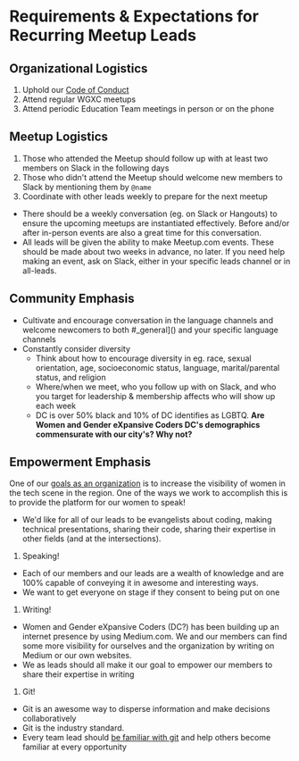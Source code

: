 # Requirements & Expectations for Recurring Meetup Leads

## Organizational Logistics
1. Uphold our [Code of Conduct](../../code_of_conduct.md)
1. Attend regular WGXC meetups 
1. Attend periodic Education Team meetings in person or on the phone

## Meetup Logistics 
1. Those who attended the Meetup should follow up with at least two members on Slack in the following days
1. Those who didn't attend the Meetup should welcome new members to Slack by mentioning them by `@name`
1. Coordinate with other leads weekly to prepare for the next meetup
  - There should be a weekly conversation (eg. on Slack or Hangouts) to ensure the upcoming meetups are instantiated effectively. Before and/or after in-person events are also a great time for this conversation.
  - All leads will be given the ability to make Meetup.com events. These should be made about two weeks in advance, no later.
If you need help making an event, ask on Slack, either in your specific leads channel or in all-leads.

## Community Emphasis
- Cultivate and encourage conversation in the language channels and welcome newcomers to both #_general]() and your specific language channels
- Constantly consider diversity
  - Think about how to encourage diversity in eg. race, sexual orientation, age, socioeconomic status, language, marital/parental status, and religion
  - Where/when we meet, who you follow up with on Slack, and who you target for leadership & membership affects who will show up each week
  - DC is over 50% black and 10% of DC identifies as LGBTQ. 
**Are Women and Gender eXpansive Coders DC's demographics commensurate with our city's? Why not?**

## Empowerment Emphasis
One of our [goals as an organization]() is to increase the visibility of women in the tech scene in the region. One of the ways we work to accomplish this is to provide the platform for our women to speak! 
- We'd like for all of our leads to be evangelists about coding, making technical presentations, sharing their code, sharing their expertise in other fields (and at the intersections). 
1. Speaking!
  - Each of our members and our leads are a wealth of knowledge and are 100% capable of conveying it in awesome and interesting ways. 
  - We want to get everyone on stage if they consent to being put on one
1. Writing! 
  - Women and Gender eXpansive Coders (DC?) has been building up an internet presence by using Medium.com. We and our members can find some more visibility for ourselves and the organization by writing on Medium or our own websites. 
  - We as leads should all make it our goal to empower our members to share their expertise in writing
1. Git! 
  - Git is an awesome way to disperse information and make decisions collaboratively 
  - Git is the industry standard.
  - Every team lead should [be familiar with git]() and help others become familiar at every opportunity
